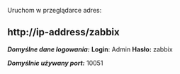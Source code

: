 Uruchom w przeglądarce adres:

## http://ip-address/zabbix


***Domyślne dane logowania:***
**Login**: Admin
**Hasło:** zabbix


***Domyślnie używany port:*** 10051